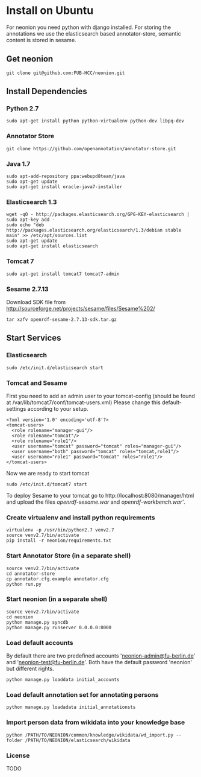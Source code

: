 # Install on Ubuntu

For neonion you need python with django installed. 
For storing the annotations we use the elasticsearch based annotator-store, semantic content is stored in sesame.

## Get neonion
```
git clone git@github.com:FUB-HCC/neonion.git
```

## Install Dependencies

### Python 2.7
```
sudo apt-get install python python-virtualenv python-dev libpq-dev
```

### Annotator Store
```
git clone https://github.com/openannotation/annotator-store.git
```

### Java 1.7
```
sudo apt-add-repository ppa:webupd8team/java
sudo apt-get update
sudo apt-get install oracle-java7-installer
```

### Elasticsearch 1.3
```
wget -qO - http://packages.elasticsearch.org/GPG-KEY-elasticsearch | sudo apt-key add -
sudo echo "deb http://packages.elasticsearch.org/elasticsearch/1.3/debian stable main" >> /etc/apt/sources.list
sudo apt-get update
sudo apt-get install elasticsearch
```

### Tomcat 7
```
sudo apt-get install tomcat7 tomcat7-admin
```

### Sesame 2.7.13
Download SDK file from http://sourceforge.net/projects/sesame/files/Sesame%202/

```
tar xzfv openrdf-sesame-2.7.13-sdk.tar.gz
```

## Start Services

### Elasticsearch
```
sudo /etc/init.d/elasticsearch start
```

### Tomcat and Sesame
First you need to add an admin user to your tomcat-config (should be found at /var/lib/tomcat7/conf/tomcat-users.xml) 
Please change this default-settings according to your setup.
 
```
<?xml version='1.0' encoding='utf-8'?>
<tomcat-users>
  <role rolename="manager-gui"/>
  <role rolename="tomcat"/>
  <role rolename="role1"/>
  <user username="tomcat" password="tomcat" roles="manager-gui"/>
  <user username="both" password="tomcat" roles="tomcat,role1"/>
  <user username="role1" password="tomcat" roles="role1"/>
</tomcat-users>
```

Now we are ready to start tomcat

```
sudo /etc/init.d/tomcat7 start
```

To deploy Sesame to your tomcat go to http://localhost:8080/manager/html and upload the files *openrdf-sesame.war* and *openrdf-workbench.war'*.


### Create virtualenv and install python requirements
```
virtualenv -p /usr/bin/python2.7 venv2.7
source venv2.7/bin/activate
pip install -r neonion/requirements.txt
```

### Start Annotator Store (in a separate shell)
```
source venv2.7/bin/activate
cd annotator-store
cp annotator.cfg.example annotator.cfg
python run.py
```

### Start neonion (in a separate shell)
```
source venv2.7/bin/activate
cd neonion
python manage.py syncdb
python manage.py runserver 0.0.0.0:8000
```

### Load default accounts
By default there are two predefined accounts 'neonion-admin@fu-berlin.de' and 'neonion-test@fu-berlin.de'. Both have the default password 'neonion' but different rights.

```
python manage.py loaddata initial_accounts
```

### Load default annotation set for annotating persons
```
python manage.py loadadata initial_annotationsts
```

### Import person data from wikidata into your knowledge base
```
python /PATH/TO/NEONION/common/knowledge/wikidata/wd_import.py --folder /PATH/TO/NEONION/elasticsearch/wikidata
```

### License
TODO